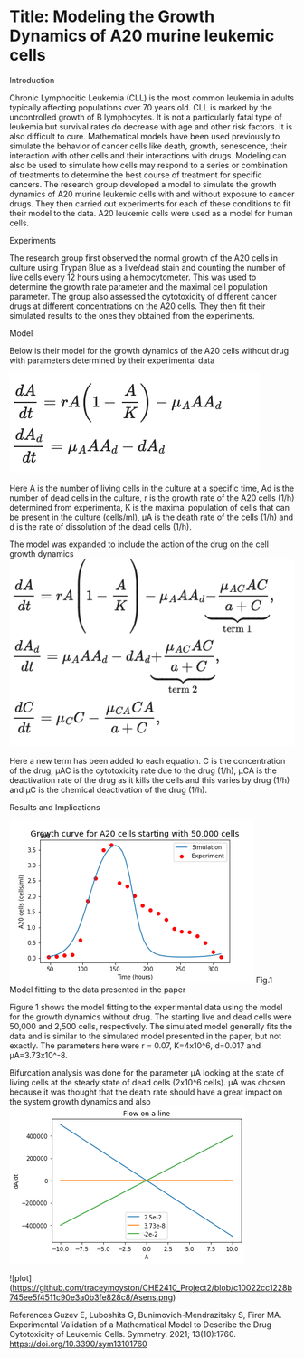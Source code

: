 # Title: Modeling the Growth Dynamics of A20 murine leukemic cells 

Introduction 

Chronic Lymphocitic Leukemia (CLL) is the most common leukemia in adults typically affecting populations over 70 years old. CLL is marked by the uncontrolled growth of B lymphocytes.  It is not a particularly fatal type of leukemia but survival rates do decrease with age and other risk factors. It is also difficult to cure. Mathematical models have been used previously to simulate the behavior of cancer cells like death, growth, senescence, their interaction with other cells and their interactions with drugs. Modeling can also be used to simulate how cells may respond to a series or combination of treatments to determine the best course of treatment for specific cancers. The research group developed a model to simulate the growth dynamics of A20 murine leukemic cells with and without exposure to cancer drugs. They then carried out experiments for each of these conditions to fit their model to the data. A20 leukemic cells were used as a model for human cells. 

Experiments

The research group first observed the normal growth of the A20 cells in culture using Trypan Blue as a live/dead stain and counting the number of live cells every 12 hours using a hemocytometer. This was used to determine the growth rate parameter and the maximal cell population parameter. 
The group also assessed the cytotoxicity of different cancer drugs at different concentrations on the A20 cells. 
They then fit their simulated results to the ones they obtained from the experiments. 


Model 

Below is their model for the growth dynamics of the A20 cells without drug with parameters determined by their experimental data 

![plot](https://github.com/traceymoyston/CHE2410_Project2/blob/a9c3eed99829ae11c2872972dbbf00cad15a92f2/Screen%20Shot%202022-12-13%20at%2013.43.42.png)

Here A is the number of living cells in the culture at a specific time, Ad is the number of dead cells in the culture, r is the growth rate of the A20 cells (1/h) determined from experimenta, K is the maximal population of cells that can be present in the culture (cells/ml), μA is the death rate of the cells (1/h) and d is the rate of dissolution of the dead cells (1/h). 

The model was expanded to include the action of the drug on the cell growth dynamics 
![plot](https://github.com/traceymoyston/CHE2410_Project2/blob/a9c3eed99829ae11c2872972dbbf00cad15a92f2/Screen%20Shot%202022-12-13%20at%2013.43.50.png)

Here a new term has been added to each equation. C is the concentration of the drug, μAC is the cytotoxicity rate due to the drug (1/h), μCA is the deactivation rate of the drug as it kills the cells and this varies by drug (1/h) and μC is the chemical deactivation of the drug (1/h). 


Results and Implications 

![plot](https://github.com/traceymoyston/CHE2410_Project2/blob/647b0da8b1b7694feb765ea67bc00a14c5d2d59a/modelfit.png)
Fig.1 Model fitting to the data presented in the paper 

Figure 1 shows the model fitting to the experimental data using the model for the growth dynamics without drug. The starting live and dead cells were 50,000 and 2,500 cells, respectively. The simulated model generally fits the data and is similar to the simulated model presented in the paper, but not exactly. The parameters here were r = 0.07, K=4x10^6, d=0.017 and μA=3.73x10^-8.

Bifurcation analysis was done for the parameter μA looking at the state of living cells at the steady state of dead cells (2x10^6 cells). μA was chosen because it was thought that the death rate should have a great impact on the system growth dynamics and also 
![plot](https://github.com/traceymoyston/CHE2410_Project2/blob/c10022cc1228b745ee5f4511c90e3a0b3fe828c8/bifur.png)






![plot] (https://github.com/traceymoyston/CHE2410_Project2/blob/c10022cc1228b745ee5f4511c90e3a0b3fe828c8/Asens.png)


 

References 
Guzev E, Luboshits G, Bunimovich-Mendrazitsky S, Firer MA. Experimental Validation of a Mathematical Model to Describe the Drug Cytotoxicity of Leukemic Cells. Symmetry. 2021; 13(10):1760. https://doi.org/10.3390/sym13101760

